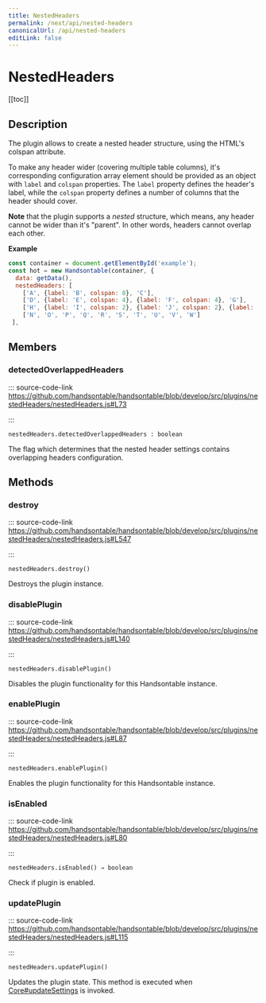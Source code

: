 ```yaml
---
title: NestedHeaders
permalink: /next/api/nested-headers
canonicalUrl: /api/nested-headers
editLink: false
---
```


# NestedHeaders

[[toc]]

## Description

The plugin allows to create a nested header structure, using the HTML's colspan attribute.

To make any header wider (covering multiple table columns), it's corresponding configuration array element should be
provided as an object with `label` and `colspan` properties. The `label` property defines the header's label,
while the `colspan` property defines a number of columns that the header should cover.

__Note__ that the plugin supports a *nested* structure, which means, any header cannot be wider than it's "parent". In
other words, headers cannot overlap each other.

**Example**  
```js
const container = document.getElementById('example');
const hot = new Handsontable(container, {
  data: getData(),
  nestedHeaders: [
    ['A', {label: 'B', colspan: 8}, 'C'],
    ['D', {label: 'E', colspan: 4}, {label: 'F', colspan: 4}, 'G'],
    ['H', {label: 'I', colspan: 2}, {label: 'J', colspan: 2}, {label: 'K', colspan: 2}, {label: 'L', colspan: 2}, 'M'],
    ['N', 'O', 'P', 'Q', 'R', 'S', 'T', 'U', 'V', 'W']
 ],
```

## Members

### detectedOverlappedHeaders
  
::: source-code-link https://github.com/handsontable/handsontable/blob/develop/src/plugins/nestedHeaders/nestedHeaders.js#L73

:::

`nestedHeaders.detectedOverlappedHeaders : boolean`

The flag which determines that the nested header settings contains overlapping headers
configuration.


## Methods

### destroy
  
::: source-code-link https://github.com/handsontable/handsontable/blob/develop/src/plugins/nestedHeaders/nestedHeaders.js#L547

:::

`nestedHeaders.destroy()`

Destroys the plugin instance.



### disablePlugin
  
::: source-code-link https://github.com/handsontable/handsontable/blob/develop/src/plugins/nestedHeaders/nestedHeaders.js#L140

:::

`nestedHeaders.disablePlugin()`

Disables the plugin functionality for this Handsontable instance.



### enablePlugin
  
::: source-code-link https://github.com/handsontable/handsontable/blob/develop/src/plugins/nestedHeaders/nestedHeaders.js#L87

:::

`nestedHeaders.enablePlugin()`

Enables the plugin functionality for this Handsontable instance.



### isEnabled
  
::: source-code-link https://github.com/handsontable/handsontable/blob/develop/src/plugins/nestedHeaders/nestedHeaders.js#L80

:::

`nestedHeaders.isEnabled() ⇒ boolean`

Check if plugin is enabled.



### updatePlugin
  
::: source-code-link https://github.com/handsontable/handsontable/blob/develop/src/plugins/nestedHeaders/nestedHeaders.js#L115

:::

`nestedHeaders.updatePlugin()`

Updates the plugin state. This method is executed when [Core#updateSettings](./Core/#updateSettings) is invoked.


